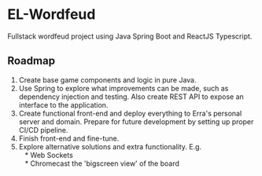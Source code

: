 # EL-Wordfeud
Fullstack wordfeud project using Java Spring Boot and ReactJS Typescript.

## Roadmap
1. Create base game components and logic in pure Java.
2. Use Spring to explore what improvements can be made, such as dependency injection and testing. Also create REST API to expose an interface to the application.
3. Create functional front-end and deploy everything to Erra's personal server and domain. Prepare for future development by setting up proper CI/CD pipeline.
4. Finish front-end and fine-tune.
5. Explore alternative solutions and extra functionality. E.g.  
&nbsp;&nbsp; * Web Sockets  
&nbsp;&nbsp; * Chromecast the 'bigscreen view' of the board
